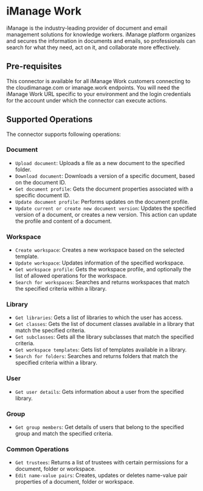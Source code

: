# iManage Work

iManage is the industry-leading provider of document and email management solutions for knowledge workers. iManage platform organizes and secures the information in documents and emails, so professionals can search for what they need, act on it, and collaborate more effectively.

## Pre-requisites

This connector is available for all iManage Work customers connecting to the cloudimanage.com or imanage.work endpoints. You will need the iManage Work URL specific to your environment and the login credentials for the account under which the connector can execute actions.

## Supported Operations

The connector supports following operations:

### Document

- `Upload document`: Uploads a file as a new document to the specified folder.
- `Download document`: Downloads a version of a specific document, based on the document ID.
- `Get document profile`: Gets the document properties associated with a specific document ID.
- `Update document profile`: Performs updates on the document profile.
- `Update current or create new document version`: Updates the specified version of a document, or creates a new version. This action can update the profile and content of a document.

### Workspace

- `Create workspace`: Creates a new workspace based on the selected template.
- `Update workspace`: Updates information of the specified workspace.
- `Get workspace profile`: Gets the workspace profile, and optionally the list of allowed operations for the workspace.
- `Search for workspaces`: Searches and returns workspaces that match the specified criteria within a library.

### Library

- `Get libraries`: Gets a list of libraries to which the user has access.
- `Get classes`: Gets the list of document classes available in a library that match the specified criteria.
- `Get subclasses`: Gets all the library subclasses that match the specified criteria.
- `Get workspace templates`: Gets list of templates available in a library.
- `Search for folders`: Searches and returns folders that match the specified criteria within a library.

### User

- `Get user details`: Gets information about a user from the specified library.

### Group

- `Get group members`: Get details of users that belong to the specified group and match the specified criteria.

### Common Operations

- `Get trustees`: Returns a list of trustees with certain permissions for a document, folder or workspace.
- `Edit name-value pairs`: Creates, updates or deletes name-value pair properties of a document, folder or workspace.
